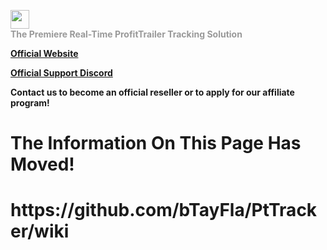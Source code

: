 <a href="http://pttracker.net/"><img src="http://ptTracker.net/PtTrackerLogo.png" style="height:30px;"></a>
<br>
<b><font color="#999">The Premiere Real-Time ProfitTrailer Tracking Solution</font></b>

<b><a href="http://pttracker.net/" onclick="window.open(this.href); return false;" onkeypress="window.open(this.href); return false;">Official Website</a></b>

<b><a href="https://discord.gg/Er6UfJm" onclick="window.open(this.href); return false;" onkeypress="window.open(this.href); return false;">Official Support Discord</a></b>

<b>Contact us to become an official reseller or to apply for our affiliate program!</b>

<h1>The Information On This Page Has Moved!</h1>

<h1>https://github.com/bTayFla/PtTracker/wiki</h1>
